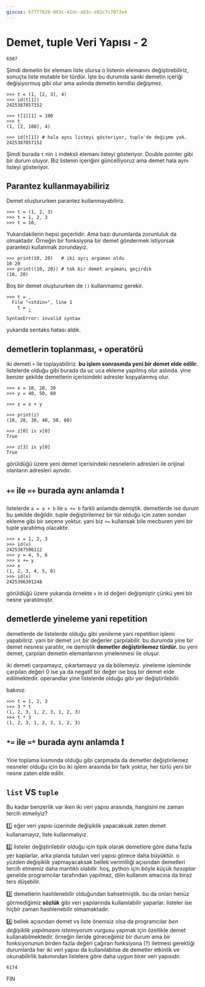 ```yaml
---
giscus: 677f7826-043c-42dc-a63c-e02c7c7073e4
---
```


# Demet, tuple Veri Yapısı - 2

`6507`

Şimdi demetin bir elemanı liste olursa o listenin elemanını değiştirebiliriz,
sonuçta liste mutable bir türdür. İşte bu durumda sanki demetin içeriği
değişiyormuş gibi olur ama aslında demetin kendisi değişmez.

```text
>>> t = (1, [2, 3], 4)
>>> id(t[1])
2425387857152

>>> t[1][1] = 100
>>> t
(1, [2, 100], 4)

>>> id(t[1]) # hala aynı listeyi gösteriyor, tuple'de değişme yok.
2425387857152
```

Şimdi burada `t` nin `1` indeksli elemanı listeyi gösteriyor. Double pointer
gibi bir durum oluyor. Biz listenin içeriğini güncelliyoruz ama demet hala
aynı listeyi gösteriyor.

## Parantez kullanmayabiliriz

Demet oluştururken parantez kullanmayabiliriz.

```text
>>> t = (1, 2, 3)
>>> t = 1, 2, 3
>>> t = 10,
```

Yukarıdakilerin hepsi geçerlidir. Ama bazı durumlarda zorunluluk da olmaktadır.
Örneğin bir fonksiyona bir demet göndermek istiyorsak parantezi kullanmak
zorundayız.

```text
>>> print(10, 20)   # iki ayrı argüman oldu
10 20
>>> print((10, 20)) # tek bir demet argümanı geçirdik
(10, 20)
```

Boş bir demet oluştururken de `()` kullanmamız gerekir.

```text
>>> t = ,
  File "<stdin>", line 1
    t = ,
        ^
SyntaxError: invalid syntax
```

yukarıda sentaks hatası aldık.

## demetlerin toplanması, `+` operatörü

iki demeti `+` ile toplayabiliriz. **bu işlem sonrasında yeni bir demet
elde edilir.** listelerde olduğu gibi burada da uc uca ekleme yapılmış olur
aslında. yine benzer şekilde demetlerin içerisindeki adresler kopyalanmış
olur.

```text
>>> x = 10, 20, 30
>>> y = 40, 50, 60

>>> z = x + y

>>> print(z)
(10, 20, 30, 40, 50, 60)

>>> z[0] is x[0]
True

>>> z[3] is y[0]
True
```

görüldüğü üzere yeni demet içerisindeki nesnelerin adresleri ile orijinal
olanların adresleri aynıdır.

## `+=` ile `=+` burada aynı anlamda ❗

listelerde `a = a + b` ile `a += b` farklı anlamda demiştik. demetlerde ise
durum bu şekilde değildir. tuple değiştirilemez bir tür olduğu için zaten sondan
ekleme gibi bir seçene yoktur. yani biz `+=` kullansak bile mecburen yeni
bir tuple yaratılmış olacaktır.

```text
>>> x = 1, 2, 3
>>> id(x)
2425387506112
>>> y = 4, 5, 6
>>> x += y
>>> x
(1, 2, 3, 4, 5, 6)
>>> id(x)
2425396301248
```

görüldüğü üzere yukarıda örnekte `x` in id değeri değişmiştir çünkü yeni bir
nesne yaratılmıştır.

## demetlerde yineleme yani repetition

demetlerde de listelerde olduğu gibi yenileme yani repetition işlemi
yapabiliriz. yani bir demet `int` bir değerler çarpılabilir. bu durumda yine bir
demet nesnesi yaratılır, ne demiştik **demetler değiştirilemez türdür.** bu yeni
demet, çarpılan demetin elemanlarının yinelenmesi ile oluşur.

iki demeti çarpamayız, çıkartamayız ya da bölemeyiz. yineleme işleminde çarpılan
değeri 0 ise ya da negatif bir değer ise boş bir demet elde edilmektedir.
operandlar yine listelerde olduğu gibi yer değiştirilebilir.

bakınız:

```text
>>> t = 1, 2, 3
>>> 3 * t
(1, 2, 3, 1, 2, 3, 1, 2, 3)
>>> t * 3
(1, 2, 3, 1, 2, 3, 1, 2, 3)
```

## `*=` ile `=*` burada aynı anlamda ❗

Yine toplama kısmında olduğu gibi çarpmada da demetler değiştirilemez nesneler
olduğu için bu iki işlem arasında bir fark yoktur, her türlü yeni bir nesne
zaten elde edilir.

## `list` VS `tuple`

Bu kadar benzerlik var iken iki veri yapısı arasında, hangisini ne zaman tercih
etmeliyiz?

1️⃣ eğer veri yapısı üzerinde değişiklik yapacaksak zaten demet kullanamayız,
liste kullanmalıyız.

2️⃣ listeler değiştirilebilir olduğu için tipik olarak demetlere göre daha fazla
yer kaplarlar, arka planda tutulan veri yapısı görece daha büyüktür. o yüzden
değişiklik yapmayacaksak bellek verimliliği açısından demetleri tercih etmemiz
daha mantıklı olabilir. hoş, python için böyle *küçük hesaplar* genelde
programcılar tarafından yapılmaz, dilin kullanım amacına da biraz ters
düşebilir.

3️⃣ demetlerin hashlenebilir olduğundan bahsetmiştik. bu da onları henüz
görmediğimiz **sözlük** gibi veri yapılarında kullanılabilir yaparlar. listeler
ise hiçbir zaman hashlenebilir olmamaktadır.

4️⃣ bellek açısından demet vs liste önemsiz olsa da programcılar *ben değişiklik
yapılmasını istemiyorum* vurgusu yapmak için özellikle demet kullanabilmektedir.
örneğin ileride göreceğimiz bir durum ama bir fonksiyonunun birden fazla değeri
çağıran fonksiyona (?) iletmesi gerektiği durumlarda her iki veri yapısı da
kullanılabilse de demetler etkinlik ve okunabilirlik bakımından listelere göre
daha uygun birer veri yapısıdır.

`6174`

FIN
